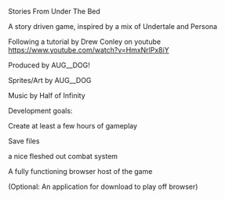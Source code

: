 Stories From Under The Bed


A story driven game, inspired by a mix of Undertale and Persona

Following a tutorial by Drew Conley on youtube https://www.youtube.com/watch?v=HmxNrlPx8iY


Produced by AUG__DOG!


Sprites/Art by AUG__DOG


Music by Half of Infinity


Development goals:


Create at least a few hours of gameplay


Save files


a nice fleshed out combat system


A fully functioning browser host of the game


(Optional: An application for download to play off browser)
